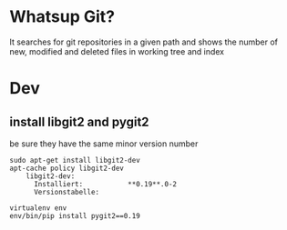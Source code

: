 # Whatsup Git?
It searches for git repositories in a given path and shows the number of new, modified and deleted files
in working tree and index


# Dev
## install libgit2 and pygit2
be sure they have the same minor version number

    sudo apt-get install libgit2-dev
    apt-cache policy libgit2-dev
        libgit2-dev:
          Installiert:           **0.19**.0-2
          Versionstabelle:

    virtualenv env
    env/bin/pip install pygit2==0.19
